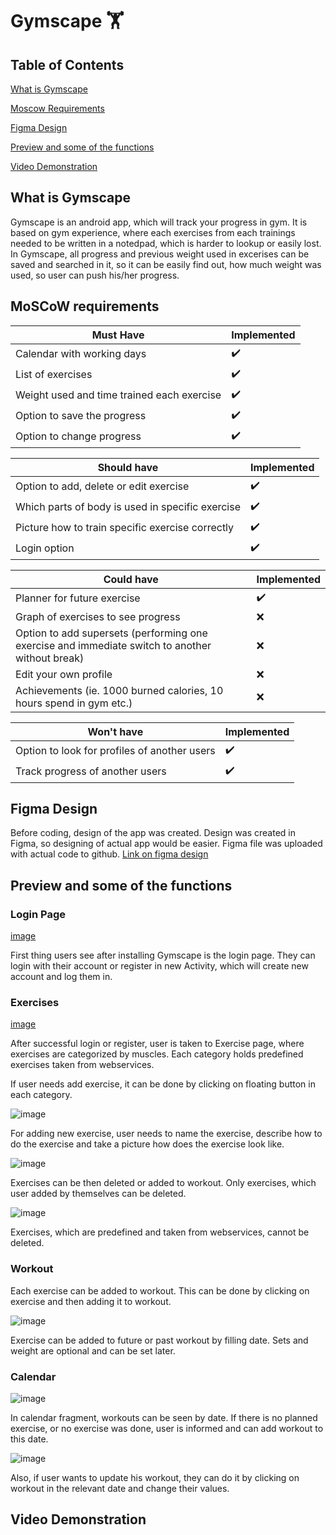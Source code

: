 # Gymscape :weight_lifting:

## Table of Contents
[What is Gymscape](#what-is-gymscape)

[Moscow Requirements](#moscow-requirements)

[Figma Design](#figma-design)

[Preview and some of the functions](#preview-and-some-of-the-functions)

[Video Demonstration](#video-demonstration)

## What is Gymscape
Gymscape is an android app, which will track your progress in gym. It is based on gym experience, where each exercises from each trainings needed to be written in a notedpad, which is harder to lookup or easily lost. In Gymscape, all progress and previous weight used in excerises can be saved and searched in it, so it can be easily find out, how much weight was used, so user can push his/her progress.

## MoSCoW requirements

| Must Have | Implemented |
| --- | --- |
| Calendar with working days | :heavy_check_mark: |
| List of exercises | :heavy_check_mark: |
| Weight used and time trained each exercise | :heavy_check_mark: |
| Option to save the progress | :heavy_check_mark: |
| Option to change progress | :heavy_check_mark: |

| Should have | Implemented |
| --- | --- |
| Option to add, delete or edit exercise | :heavy_check_mark: |
| Which parts of body is used in specific exercise | :heavy_check_mark: |
| Picture how to train specific exercise correctly | :heavy_check_mark: |
| Login option | :heavy_check_mark: |

| Could have | Implemented |
| --- | --- |
| Planner for future exercise | :heavy_check_mark: |
| Graph of exercises to see progress | :x: |
| Option to add supersets (performing one exercise and immediate switch to another without break) | :x: |
| Edit your own profile | :x: |
| Achievements (ie. 1000 burned calories, 10 hours spend in gym etc.) | :x: |

| Won't have | Implemented |
| --- | --- |
| Option to look for profiles of another users | :heavy_check_mark: |
| Track progress of another users | :heavy_check_mark: |

## Figma Design
Before coding, design of the app was created. Design was created in Figma, so designing of actual app would be easier. Figma file was uploaded with actual code to github.
[Link on figma design](https://www.figma.com/file/yenDADhhSUkZ88sZEOyKb6/GymScape?node-id=0%3A1)

## Preview and some of the functions

### Login Page

[image](https://raw.githubusercontent.com/popalnicolas/Gymscape/master/screenshots/Screenshot_20210517-214632_GymScape.jpg "Login Page")

First thing users see after installing Gymscape is the login page. They can login with their account or register in new Activity, which will create new account and log them in.

### Exercises

[image](https://raw.githubusercontent.com/popalnicolas/Gymscape/master/screenshots/Screenshot_20210517-214646_GymScape.jpg "Exercises")

After successful login or register, user is taken to Exercise page, where exercises are categorized by muscles. Each category holds predefined exercises taken from webservices.

If user needs add exercise, it can be done by clicking on floating button in each category.

![image](https://raw.githubusercontent.com/popalnicolas/Gymscape/master/screenshots/Screenshot_20210517-214749_GymScape.jpg "Add Exercise")

For adding new exercise, user needs to name the exercise, describe how to do the exercise and take a picture how does the exercise look like.

![image](https://raw.githubusercontent.com/popalnicolas/Gymscape/master/screenshots/Screenshot_20210517-214811_GymScape.jpg "Delete Exercise/Add to workout")

Exercises can be then deleted or added to workout.
Only exercises, which user added by themselves can be deleted.

![image](https://raw.githubusercontent.com/popalnicolas/Gymscape/master/screenshots/Screenshot_20210517-214817_GymScape.jpg "Delete Exercise/Add to workout")

Exercises, which are predefined and taken from webservices, cannot be deleted.

### Workout

Each exercise can be added to workout. This can be done by clicking on exercise and then adding it to workout.

![image](https://raw.githubusercontent.com/popalnicolas/Gymscape/master/screenshots/Screenshot_20210517-214855_GymScape.jpg "Add to workout")

Exercise can be added to future or past workout by filling date. Sets and weight are optional and can be set later.

### Calendar

![image](https://raw.githubusercontent.com/popalnicolas/Gymscape/master/screenshots/Screenshot_20210517-214925_GymScape.jpg "Calendar View")

In calendar fragment, workouts can be seen by date. If there is no planned exercise, or no exercise was done, user is informed and can add workout to this date.

![image](https://raw.githubusercontent.com/popalnicolas/Gymscape/master/screenshots/Screenshot_20210517-214939_GymScape.jpg "Update workout")

Also, if user wants to update his workout, they can do it by clicking on workout in the relevant date and change their values.

## Video Demonstration
